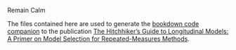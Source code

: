 Remain Calm

The files contained here are used to generate the [bookdown code companion](https://mccormickneuro.github.io/longitudinal-primer/index.html) to the publication [The Hitchhiker’s Guide to Longitudinal Models: A Primer on Model Selection for Repeated-Measures Methods]().